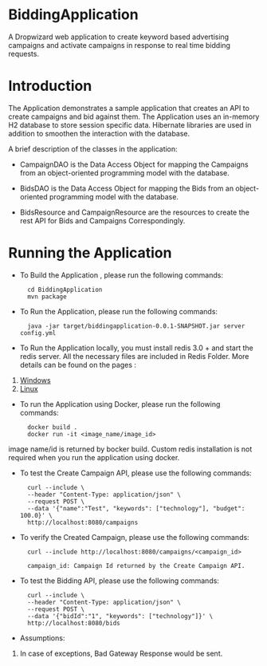 # BiddingApplication
A Dropwizard web application to create keyword based advertising campaigns and activate campaigns in response to real time bidding requests.

# Introduction
The Application demonstrates a sample application that creates an API to create campaigns and bid against them. The Application uses an in-memory H2 database to store session specific data. Hibernate libraries are used in addition to smoothen the interaction with the database.

A brief description of the classes in the application:

* CampaignDAO is the Data Access Object for mapping the Campaigns from an object-oriented programming model with the database. 

* BidsDAO is the Data Access Object for mapping the Bids from an object-oriented programming model with the database. 

* BidsResource and CampaignResource are the resources to create the rest API for Bids and Campaigns Correspondingly.

# Running the Application

* To Build the Application , please run the following commands:

        cd BiddingApplication
        mvn package

* To Run the Application, please run the following commands:

        java -jar target/biddingapplication-0.0.1-SNAPSHOT.jar server config.yml

* To Run the Application locally, you must install redis 3.0 + and start the redis server. All the necessary files are included in Redis Folder. More details can be found on the pages :
1. [Windows](https://github.com/microsoftarchive/redis/releases) 
2. [Linux](https://redis.io/download)

* To run the Application using Docker, please run the following commands:

        docker build .
        docker run -it <image_name/image_id>

image name/id is returned by bocker build. Custom redis installation is not required when you run the application using docker.

* To test the Create Campaign API, please use the following commands:

        curl --include \
        --header "Content-Type: application/json" \
        --request POST \
        --data '{"name":"Test", "keywords": ["technology"], "budget": 100.0}' \
        http://localhost:8080/campaigns

* To verify the Created Campaign, please use the following commands:
        
        curl --include http://localhost:8080/campaigns/<campaign_id>

        campaign_id: Campaign Id returned by the Create Campaign API.

* To test the Bidding API, please use the following commands:

        curl --include \
        --header "Content-Type: application/json" \
        --request POST \
        --data '{"bidId":"1", "keywords": ["technology"]}' \
        http://localhost:8080/bids

* Assumptions:

1. In case of exceptions, Bad Gateway Response would be sent.
